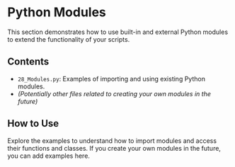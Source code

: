 # Python Modules

This section demonstrates how to use built-in and external Python modules to extend the functionality of your scripts.

## Contents

-   `28_Modules.py`: Examples of importing and using existing Python modules.
-   *(Potentially other files related to creating your own modules in the future)*

## How to Use

Explore the examples to understand how to import modules and access their functions and classes. If you create your own modules in the future, you can add examples here.